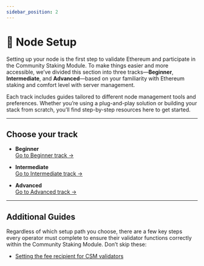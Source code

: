 ```yaml
---
sidebar_position: 2
---
```


# 🧱 Node Setup

Setting up your node is the first step to validate Ethereum and participate in the Community Staking Module. To make things easier and more accessible, we’ve divided this section into three tracks—**Beginner**, **Intermediate**, and **Advanced**—based on your familiarity with Ethereum staking and comfort level with server management.

Each track includes guides tailored to different node management tools and preferences. Whether you’re using a plug-and-play solution or building your stack from scratch, you’ll find step-by-step resources here to get started.

---

## Choose your track

- **Beginner**  
  [Go to Beginner track →](./beginner/)

- **Intermediate**  
  [Go to Intermediate track →](./intermediate/)

- **Advanced**  
  [Go to Advanced track →](./advanced/)

---

## Additional Guides

Regardless of which setup path you choose, there are a few key steps every operator must complete to ensure their validator functions correctly within the Community Staking Module. Don’t skip these:

- [Setting the fee recipient for CSM validators](../troubleshooting/setting-the-fee-recipient-for-csm-validators)